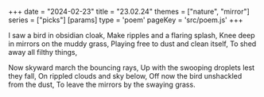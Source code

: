 +++
date = "2024-02-23"
title = "23.02.24"
themes = ["nature", "mirror"]
series = ["picks"]
[params]
  type = 'poem'
  pageKey = 'src/poem.js'
+++

I saw a bird in obsidian cloak,
Make ripples and a flaring splash,
Knee deep in mirrors on the muddy grass,
Playing free to dust and clean itself,
To shed away all filthy things,

Now skyward march the bouncing rays,
Up with the swooping droplets lest they fall,
On rippled clouds and sky below,
Off now the bird unshackled from the dust,
To leave the mirrors by the swaying grass.
